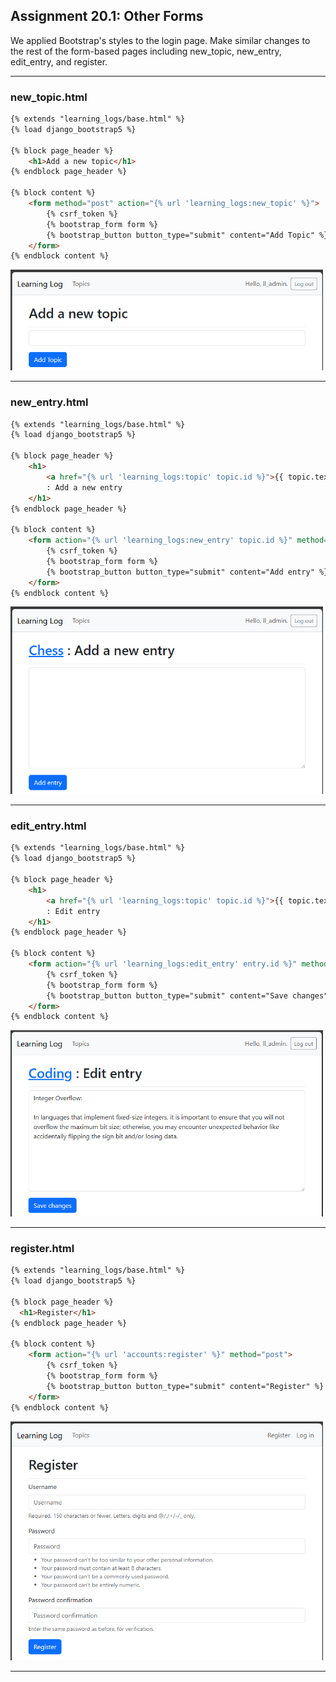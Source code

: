 ## Assignment 20.1: Other Forms

We applied Bootstrap's styles to the login page. Make similar changes to the
rest of the form-based pages including new_topic, new_entry, edit_entry, and
register.

---

### new_topic.html

```html
{% extends "learning_logs/base.html" %}
{% load django_bootstrap5 %}

{% block page_header %}
    <h1>Add a new topic</h1>
{% endblock page_header %}

{% block content %}
    <form method="post" action="{% url 'learning_logs:new_topic' %}">
        {% csrf_token %}
        {% bootstrap_form form %}
        {% bootstrap_button button_type="submit" content="Add Topic" %}
    </form>
{% endblock content %}
```

<img src="../../images/add_topic_style.png" alt="Add Topic Form Styled" style="width:500px;">

---

### new_entry.html

```html
{% extends "learning_logs/base.html" %}
{% load django_bootstrap5 %}

{% block page_header %}
    <h1>
        <a href="{% url 'learning_logs:topic' topic.id %}">{{ topic.text }}</a>
        : Add a new entry
    </h1>
{% endblock page_header %}

{% block content %}
    <form action="{% url 'learning_logs:new_entry' topic.id %}" method="post">
        {% csrf_token %}
        {% bootstrap_form form %}
        {% bootstrap_button button_type="submit" content="Add entry" %}
    </form>
{% endblock content %}
```

<img src="../../images/add_entry_style.png" alt="Add Entry Form Styled" style="width:500px;">

---

### edit_entry.html

```html
{% extends "learning_logs/base.html" %}
{% load django_bootstrap5 %}

{% block page_header %}
    <h1>
        <a href="{% url 'learning_logs:topic' topic.id %}">{{ topic.text }}</a>
        : Edit entry
    </h1>
{% endblock page_header %}

{% block content %}
    <form action="{% url 'learning_logs:edit_entry' entry.id %}" method="post">
        {% csrf_token %}
        {% bootstrap_form form %}
        {% bootstrap_button button_type="submit" content="Save changes" %}
    </form>
{% endblock content %}
```

<img src="../../images/edit_entry_style.png" alt="Edit Entry Form Styled" style="width:500px;">

---

### register.html

```html
{% extends "learning_logs/base.html" %}
{% load django_bootstrap5 %}

{% block page_header %}
  <h1>Register</h1>
{% endblock page_header %}

{% block content %}
    <form action="{% url 'accounts:register' %}" method="post">
        {% csrf_token %}
        {% bootstrap_form form %}
        {% bootstrap_button button_type="submit" content="Register" %}
    </form>
{% endblock content %}
```

<img src="../../images/register_style.png" alt="Register Form Styled" style="width:500px;">

---
